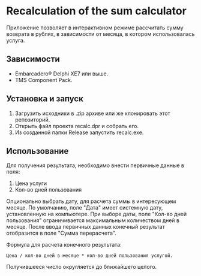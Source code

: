 # Recalculation of the sum calculator
Приложение позволяет в интерактивном режиме рассчитать сумму возврата в рублях, в зависимости от месяца, в котором использовалась услуга.

## Зависимости
* Embarcadero® Delphi XE7 или выше. 
* TMS Component Pack.

## Установка и запуск
1. Загрузить исходники в .zip архиве или же клонировать этот репозиторий.
2. Открыть файл проекта recalc.dpr и собрать его. 
3. Из созданной папки Release запустить recalc.exe.

## Использование
Для получения результата, необходимо внести первичные данные в поля:
1. Цена услуги
2. Кол-во дней пользования

Опционально выбрать дату, для расчета суммы в интересующем месяце. 
По умолчанию, поле "Дата" имеет системную дату, 
установленную на компьютере. При выборе даты, поле "Кол-во дней пользования" ограничивается
максимальным количеством дней в месяце.
После ввода первичных данных
конечный результат отобразится в поле "Сумма перерасчета".

Формула для расчета конечного результата: 

```
Цена / кол-во дней в месяце * кол-во дней пользования услугой. 
```

Получившееся число округляется до ближайшего целого.
